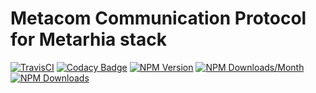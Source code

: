 # Metacom Communication Protocol for Metarhia stack

[![TravisCI](https://travis-ci.org/metarhia/metacom.svg?branch=master)](https://travis-ci.org/metarhia/metacom)
[![Codacy Badge](https://api.codacy.com/project/badge/Grade/80885bfdb4bd411da51f31a7593c1f65)](https://www.codacy.com/app/metarhia/metacom)
[![NPM Version](https://badge.fury.io/js/metacom.svg)](https://badge.fury.io/js/metacom)
[![NPM Downloads/Month](https://img.shields.io/npm/dm/metacom.svg)](https://www.npmjs.com/package/metacom)
[![NPM Downloads](https://img.shields.io/npm/dt/metacom.svg)](https://www.npmjs.com/package/metacom)
